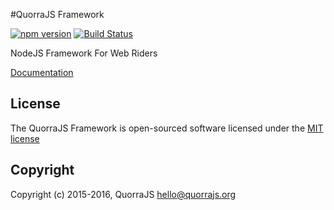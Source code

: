 #QuorraJS Framework

[![npm version](https://badge.fury.io/js/positron.svg)](http://badge.fury.io/js/positron)
[![Build Status](https://travis-ci.org/quorrajs/Positron.svg?branch=master)](https://travis-ci.org/quorrajs/Positron)

NodeJS Framework For Web Riders

[Documentation](https://quorrajs.org/documentation.html)

## License

The QuorraJS Framework is open-sourced software licensed under the [MIT license](http://opensource.org/licenses/MIT)

## Copyright

Copyright (c) 2015-2016, QuorraJS <hello@quorrajs.org>